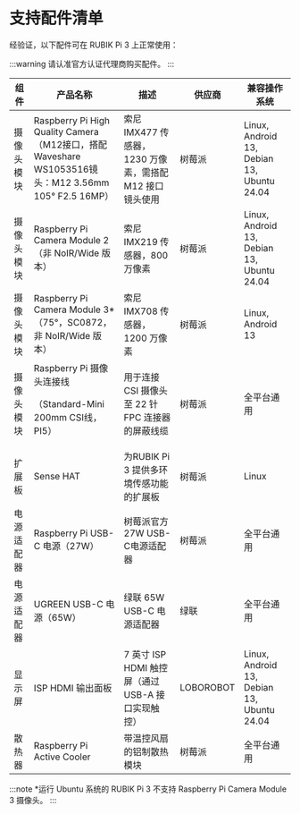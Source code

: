# 支持配件清单

经验证，以下配件可在 RUBIK Pi 3 上正常使用：

:::warning
请认准官方认证代理商购买配件。
:::

| 组件     | 产品名称                                                                                     |   描述                                                                 | 供应商        | 兼容操作系统                              |
|-----------------|----------------------------------------------------------------------------------------------|--------------------------------------------------------------------------|---------------|--------------------------------------------|
| 摄像头模块     | Raspberry Pi High Quality Camera（M12接口，搭配 Waveshare WS1053516镜头：M12 3.56mm 105° F2.5 16MP）          | 索尼 IMX477 传感器，1230 万像素，需搭配M12 接口镜头使用                      | 树莓派        | Linux, Android 13, Debian 13, Ubuntu 24.04 |
| 摄像头模块     | Raspberry Pi Camera Module 2（非 NoIR/Wide 版本）                                                     | 索尼 IMX219 传感器，800万像素                                              | 树莓派        | Linux, Android 13, Debian 13, Ubuntu 24.04 |
| 摄像头模块     | Raspberry Pi Camera Module 3*（75°，SC0872，非 NoIR/Wide 版本）                               | 索尼 IMX708 传感器，1200 万像素                                             | 树莓派        | Linux, Android 13                           |
| 摄像头模块     | Raspberry Pi 摄像头连接线<p>（Standard-Mini 200mm CSI线，PI5）</p>                                  | 用于连接 CSI 摄像头至 22 针 FPC 连接器的屏蔽线缆                                 | 树莓派        | 全平台通用                                  |
| 扩展板         | Sense HAT                                                                                    | 为RUBIK Pi 3 提供多环境传感功能的扩展板                                   | 树莓派        | Linux                                       |
| 电源适配器     | Raspberry Pi USB-C 电源（27W）                                                                       | 树莓派官方27W USB-C电源适配器                                            | 树莓派        | 全平台通用                                 |
| 电源适配器     | UGREEN USB-C 电源（65W）                                                                      | 绿联 65W USB-C 电源适配器                                                  | 绿联          | 全平台通用                                  |
| 显示屏         | ISP HDMI 输出面板                                                                             | 7 英寸 ISP HDMI 触控屏（通过 USB-A 接口实现触控）                             | LOBOROBOT    | Linux, Android 13, Debian 13, Ubuntu 24.04  |
| 散热器         | Raspberry Pi Active Cooler                                                                           | 带温控风扇的铝制散热模块                                                 | 树莓派        | 全平台通用                                  |

:::note
*运行 Ubuntu 系统的 RUBIK Pi 3 不支持 Raspberry Pi Camera Module 3 摄像头。
:::
